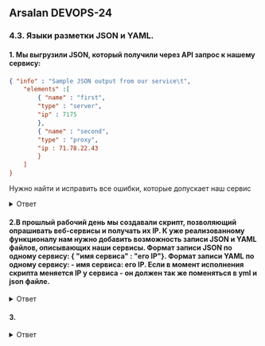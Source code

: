 ## Arsalan DEVOPS-24

### 4.3. Языки разметки JSON и YAML.

#### 1. Мы выгрузили JSON, который получили через API запрос к нашему сервису: 
```json
{ "info" : "Sample JSON output from our service\t",
    "elements" :[
        { "name" : "first",
        "type" : "server",
        "ip" : 7175 
        },
        { "name" : "second",
        "type" : "proxy",
        "ip : 71.78.22.43
        }
    ]
}
```
Нужно найти и исправить все ошибки, которые допускает наш сервис

<details>
<summary>Ответ</summary>

![](43/4.3.1.png)
</details>


#### 2.В прошлый рабочий день мы создавали скрипт, позволяющий опрашивать веб-сервисы и получать их IP. К уже реализованному функционалу нам нужно добавить возможность записи JSON и YAML файлов, описывающих наши сервисы. Формат записи JSON по одному сервису: { "имя сервиса" : "его IP"}. Формат записи YAML по одному сервису: - имя сервиса: его IP. Если в момент исполнения скрипта меняется IP у сервиса - он должен так же поменяться в yml и json файле.

<details>
<summary>Ответ</summary>


</details>


#### 3. 

<details>
<summary>Ответ</summary>


</details>